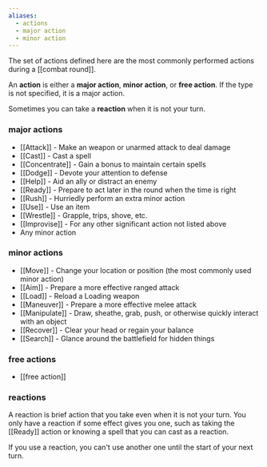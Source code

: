 ```yaml
---
aliases:
  - actions
  - major action
  - minor action
---
```

The set of actions defined here are the most commonly performed actions during a [[combat round]]. 

An **action** is either a **major action**, **minor action**, or **free action**. If the type is not specified, it is a major action.

Sometimes you can take a **reaction** when it is not your turn.

### major actions

* [[Attack]] - Make an weapon or unarmed attack to deal damage
* [[Cast]] - Cast a spell
* [[Concentrate]] - Gain a bonus to maintain certain spells
* [[Dodge]] - Devote your attention to defense
* [[Help]] - Aid an ally or distract an enemy
* [[Ready]] - Prepare to act later in the round when the time is right
* [[Rush]] - Hurriedly perform an extra minor action
* [[Use]] - Use an item
* [[Wrestle]] - Grapple, trips, shove, etc.
* [[Improvise]] - For any other significant action not listed above
* Any minor action

### minor actions

* [[Move]] - Change your location or position (the most commonly used minor action)
* [[Aim]] - Prepare a more effective ranged attack
* [[Load]] - Reload a Loading weapon
* [[Maneuver]] - Prepare a more effective melee attack
* [[Manipulate]] - Draw, sheathe, grab, push, or otherwise quickly interact with an object
* [[Recover]] - Clear your head or regain your balance
* [[Search]] - Glance around the battlefield for hidden things

### free actions

* [[free action]]

### reactions

A reaction is brief action that you take even when it is not your turn. You only have a reaction if some effect gives you one, such as taking the [[Ready]] action or knowing a spell that you can cast as a reaction.

If you use a reaction, you can't use another one until the start of your next turn.
